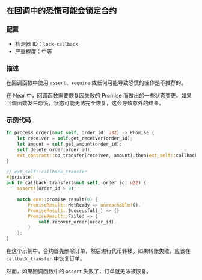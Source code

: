 
## 在回调中的恐慌可能会锁定合约

### 配置

* 检测器 ID：`lock-callback`
* 严重程度：中等

### 描述

在回调函数中使用 `assert`、`require` 或任何可能导致恐慌的操作是不推荐的。

在 Near 中，回调函数需要恢复因失败的 Promise 而做出的一些状态变更。如果回调函数发生恐慌，状态可能无法完全恢复，这会导致意外的结果。

### 示例代码

```rust
fn process_order(&mut self, order_id: u32) -> Promise {
    let receiver = self.get_receiver(order_id);
    let amount = self.get_amount(order_id);
    self.delete_order(order_id);
    ext_contract::do_transfer(receiver, amount).then(ext_self::callback_transfer(order_id))
}

// ext_self::callback_transfer
#[private]
pub fn callback_transfer(&mut self, order_id: u32) {
    assert!(order_id > 0);

    match env::promise_result(0) {
        PromiseResult::NotReady => unreachable!(),
        PromiseResult::Successful(_) => {}
        PromiseResult::Failed => {
            self.recover_order(order_id);
        }
    };
}
```

在这个示例中，合约首先删除订单，然后进行代币转移。如果转账失败，应该在 `callback_transfer` 中恢复订单。

然而，如果回调函数中的 `assert` 失败了，订单就无法被恢复。